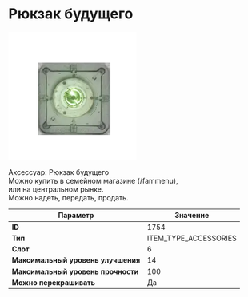 # Рюкзак будущего

![Item Image](../img/1754.webp?raw=true)

Аксессуар: Рюкзак будущего<br>Можно купить в семейном магазине (/fammenu), <br>или на центральном рынке.<br>Можно надеть, передать, продать.


| Параметр | Значение |
|----------|----------|
| **ID** | 1754 |
| **Тип** | ITEM_TYPE_ACCESSORIES |
| **Слот** | 6 |
| **Максимальный уровень улучшения** | 14 |
| **Максимальный уровень прочности** | 100 |
| **Можно перекрашивать** | Да |

